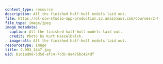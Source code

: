 ```yaml
---
content_type: resource
description: All the finished half-hull models laid out.
file: https://ol-ocw-studio-app-production.s3.amazonaws.com/courses/2-993-special-topics-in-mechanical-engineering-the-art-and-science-of-boat-design-january-iap-2007/b1d1ad885d5dafc47cdc8a475bc424df_29931447.jpg
file_type: image/jpeg
image_metadata:
  caption: All the finished half-hull models laid out.
  credit: Photo by Kurt Hasselbalch.
  image-alt: All the finished half-hull models laid out.
resourcetype: Image
title: 2.993_1447.jpg
uid: b1d1ad88-5d5d-afc4-7cdc-8a475bc424df
---
```

